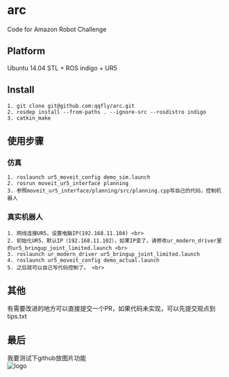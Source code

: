 # arc
Code for Amazon Robot Challenge <br>

## Platform
Ubuntu 14.04 STL + ROS indigo + UR5 <br>

## Install

```
1. git clone git@github.com:qqfly/arc.git
2. rosdep install --from-paths . --ignore-src --rosdistro indigo
3. catkin_make
```

## 使用步骤
### 仿真
```
1. roslaunch ur5_moveit_config demo_sim.launch
2. rosrun moveit_ur5_interface planning
3. 参照moveit_ur5_interface/planning/src/planning.cpp写自己的代码，控制机器人
```
### 真实机器人
```
1. 网线连接UR5，设置电脑IP(192.168.11.104) <br>
2. 初始化UR5，默认IP（192.168.11.102），如果IP变了，请修改ur_modern_driver里的ur5_bringup_joint_limited.launch <br>
3. roslaunch ur_modern_driver ur5_bringup_joint_limited.launch
4. roslaunch ur5_moveit_config demo_actual.launch
5. 之后就可以自己写代码控制了。 <br>
```
## 其他
有需要改进的地方可以直接提交一个PR，如果代码未实现，可以先提交观点到tips.txt <br>

## 最后
我要测试下github放图片功能 <br>
![logo](https://raw.githubusercontent.com/qqfly/hello-world/master/pic/qrcode_for_gh_e4a5e3dc2cde_258.jpg "我的公众号")
